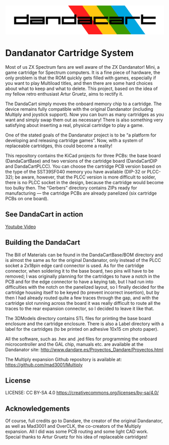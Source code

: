 ![DandaCart](Images/dandacart_logo.png)
# Dandanator Cartridge System
Most of us ZX Spectrum fans are well aware of the ZX Dandanator! Mini, a game cartridge for Spectrum computers. It is a fine piece of hardware, the only problem is that the ROM quickly gets filled with games, especially if you want to play Multiload titles, and then there are some hard choices about what to keep and what to delete. This project, based on the idea of my fellow retro enthusiast Artur Gruetz, aims to rectify it.

The DandaCart simply moves the onboard memory chip to a cartridge. The device remains fully compatible with the original Dandanator (including Multiply and joystick support). Now you can burn as many cartridges as you want and simply swap them out as necessary! There is also something very satisfying about inserting a real, physical cartridge to play a game.

One of the stated goals of the Dandanator project is to be “a platform for developing and releasing cartridge games”. Now, with a system of replaceable cartridges, this could become a reality!

This repository contains the KiCad projects for three PCBs: the base board (DandaCartBase) and two versions of the cartridge board (DandaCartDIP and DandaCartPLCC). You can choose the cartridge PCB version based on the type of the SST39SF040 memory you have available (DIP-32 or PLCC-32); be aware, however, that the PLCC version is more difficult to solder, there is no PLCC socket in the design, because the cartridge would become too bulky then. The “Gerbers” directory contains ZIPs ready for manufacturing — the cartridge PCBs are already panelized (six cartridge PCBs on one board).

## See DandaCart in action
[Youtube Video](https://youtu.be/q8KvgayKHwo)

## Building the DandaCart
The Bill of Materials can be found in the DandaCartBase/BOM directory and is almost the same as for the original Dandanator, only instead of the PLCC socket a 2x18pin edge card connector is used. As for the cartridge connector, when soldering it to the base board, two pins will have to be removed; I was originally planning for the cartridges to have a notch in the PCB and for the edge connector to have a keying tab, but I had run into difficulties with the notch on the panelized layout, so I finally decided for the cartridge housing itself to be keyed (to prevent incorrect insertion), but by then I had already routed quite a few traces through the gap, and with the cartridge slot running across the board it was really difficult to route all the traces to the rear expansion connector, so I decided to leave it like that.

The 3DModels directory contains STL files for printing the base board enclosure and the cartridge enclosure. There is also a Label directory with a label for the cartridges (to be printed on adhesive 10x15 cm photo paper).

All the software, such as .hex and .jed files for programming the onboard microcontroller and the GAL chip, manuals etc. are available at the Dandanator site:
http://www.dandare.es/Proyectos_Dandare/Proyectos.html

The Multiply expansion Github repository is available at:
https://github.com/mad3001/Multiply

## License
LICENSE: CC BY-SA 4.0
https://creativecommons.org/licenses/by-sa/4.0/

## Acknowledgements
Of course, full credits go to Dandare, the creator of the original Dandanator, as well as Mad3001 and OverCLK, the co-creators of the Multiply expansion. All I did was some PCB routing and some light CAD work. Special thanks to Artur Gruetz for his idea of replaceable cartridges!
